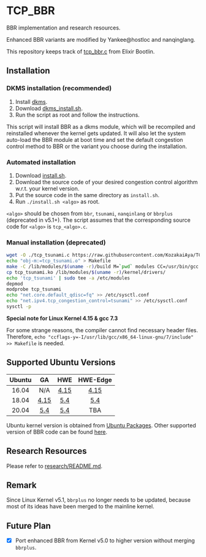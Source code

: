 # TCP_BBR

BBR implementation and research resources.

Enhanced BBR variants are modified by Yankee@hostloc and nanqinglang.

This repository keeps track of [tcp_bbr.c](https://elixir.bootlin.com/linux/latest/source/net/ipv4/tcp_bbr.c) from Elixir Bootlin.

## Installation

### DKMS installation (recommended)

1. Install [dkms](https://packages.ubuntu.com/search?suite=all&arch=amd64&searchon=names&keywords=dkms).
2. Download [dkms_install.sh](https://raw.githubusercontent.com/KozakaiAya/TCP_BBR/master/script/dkms_install.sh).
3. Run the script as root and follow the instructions.

This script will install BBR as a dkms module, which will be recompiled and reinstalled whenever the kernel gets updated. It will also let the system auto-load the BBR module at boot time and set the default congestion control method to BBR or the variant you choose during the installation.

### Automated installation

1. Download [install.sh](https://raw.githubusercontent.com/KozakaiAya/TCP_BBR/master/script/install.sh).
2. Download the source code of your desired congestion control algorithm w.r.t. your kernel version.
3. Put the source code in the same directory as `install.sh`.
4. Run `./install.sh <algo>` as root.

`<algo>` should be chosen from `bbr`, `tsunami`, `nanqinlang` or `bbrplus` (deprecated in v5.1+). The script assumes that the corresponding source code for `<algo>` is `tcp_<algo>.c`.

### Manual installation (deprecated)

```Bash
wget -O ./tcp_tsunami.c https://raw.githubusercontent.com/KozakaiAya/TCP_BBR/master/code/v5.5/tcp_tsunami.c
echo "obj-m:=tcp_tsunami.o" > Makefile
make -C /lib/modules/$(uname -r)/build M=`pwd` modules CC=/usr/bin/gcc
cp tcp_tsunami.ko /lib/modules/$(uname -r)/kernel/drivers/
echo 'tcp_tsunami' | sudo tee -a /etc/modules
depmod
modprobe tcp_tsunami
echo "net.core.default_qdisc=fq" >> /etc/sysctl.conf
echo "net.ipv4.tcp_congestion_control=tsunami" >> /etc/sysctl.conf
sysctl -p
```

**Special note for Linux Kernel 4.15 & gcc 7.3**

For some strange reasons, the compiler cannot find necessary header files. Therefore, ```echo "ccflags-y=-I/usr/lib/gcc/x86_64-linux-gnu/7/include" >> Makefile``` is needed.

## Supported Ubuntu Versions

| Ubuntu |  GA  |  HWE | HWE-Edge |
|:------:|:----:|:----:|:--------:|
|  16.04 | N/A                                                                  | [4.15](https://github.com/KozakaiAya/TCP_BBR/tree/master/code/v4.15)  | [4.15](https://github.com/KozakaiAya/TCP_BBR/tree/master/code/v4.15)  |
|  18.04 | [4.15](https://github.com/KozakaiAya/TCP_BBR/tree/master/code/v4.15) | [5.4](https://github.com/KozakaiAya/TCP_BBR/tree/master/code/v5.4)    | [5.4](https://github.com/KozakaiAya/TCP_BBR/tree/master/code/v5.4)    |
|  20.04 | [5.4](https://github.com/KozakaiAya/TCP_BBR/tree/master/code/v5.4)   | [5.4](https://github.com/KozakaiAya/TCP_BBR/tree/master/code/v5.4)    | TBA   |

Ubuntu kernel version is obtained from [Ubuntu Packages](https://packages.ubuntu.com/search?suite=all&arch=amd64&searchon=names&keywords=linux-generic). Other supported version of BBR code can be found [here](https://github.com/KozakaiAya/TCP_BBR/tree/master/code).

## Research Resources

Please refer to [research/README.md](https://github.com/KozakaiAya/TCP_BBR/blob/master/research/README.md).

## Remark

Since Linux Kernel v5.1, `bbrplus` no longer needs to be updated, because most of its ideas have been merged to the mainline kernel.

## Future Plan

- [X] Port enhanced BBR from Kernel v5.0 to higher version without merging `bbrplus`.